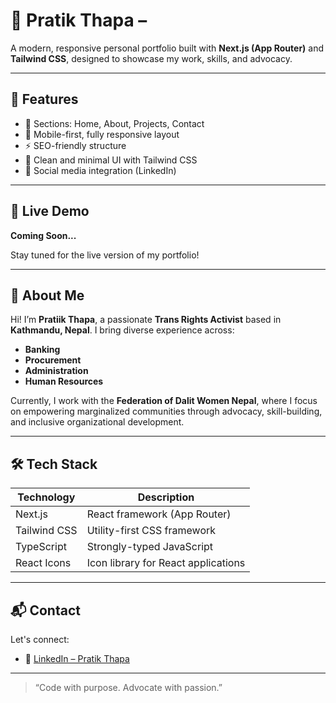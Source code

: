 # 🌟 Pratik Thapa –

A modern, responsive personal portfolio built with **Next.js (App Router)** and **Tailwind CSS**, designed to showcase my work, skills, and advocacy.

---

## 🚀 Features

- 📄 Sections: Home, About, Projects, Contact
- 📱 Mobile-first, fully responsive layout
- ⚡ SEO-friendly structure
- 🎨 Clean and minimal UI with Tailwind CSS
- 🔗 Social media integration (LinkedIn)

---

## 🔗 Live Demo

**Coming Soon...**

Stay tuned for the live version of my portfolio!

---

## 👤 About Me

Hi! I’m **Pratiik Thapa**, a passionate **Trans Rights Activist** based in **Kathmandu, Nepal**. I bring diverse experience across:

- **Banking**
- **Procurement**
- **Administration**
- **Human Resources**

Currently, I work with the **Federation of Dalit Women Nepal**, where I focus on empowering marginalized communities through advocacy, skill-building, and inclusive organizational development.

---

## 🛠 Tech Stack

| Technology     | Description                         |
|----------------|-------------------------------------|
| Next.js        | React framework (App Router)        |
| Tailwind CSS   | Utility-first CSS framework         |
| TypeScript     | Strongly-typed JavaScript           |
| React Icons    | Icon library for React applications |

---

## 📬 Contact

Let's connect:

- 💼 [LinkedIn – Pratik Thapa](https://www.linkedin.com/in/pratiik-thapa-502876205/)

---

> “Code with purpose. Advocate with passion.”

